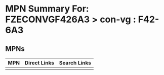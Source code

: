 



# MPN Summary For: FZECONVGF426A3 > con-vg : F42-6A3

## MPNs
  

|MPN|Direct Links|Search Links|
| :--- | :--- | :--- |
||||
